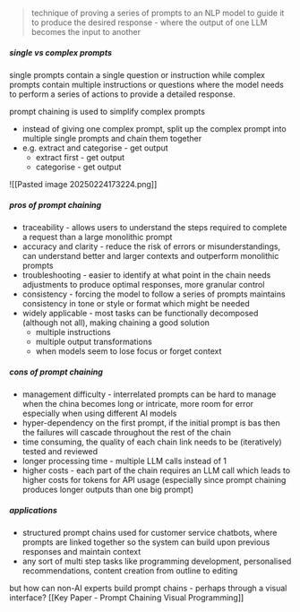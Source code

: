> technique of proving a series of prompts to an NLP model to guide it to produce the desired response - where the output of one LLM becomes the input to another

##### single vs complex prompts 
single prompts contain a single question or instruction while complex prompts contain multiple instructions or questions where the model needs to perform a series of actions to provide a detailed response. 

prompt chaining is used to simplify complex prompts
- instead of giving one complex prompt, split up the complex prompt into multiple single prompts and chain them together
- e.g. extract and categorise - get output
    - extract first - get output
    - categorise - get output

![[Pasted image 20250224173224.png]]

##### pros of prompt chaining 
- traceability - allows users to understand the steps required to complete a request than a large monolithic prompt
- accuracy and clarity - reduce the risk of errors or misunderstandings, can understand better and larger contexts and outperform monolithic prompts 
- troubleshooting - easier to identify at what point in the chain needs adjustments to produce optimal responses, more granular control
- consistency - forcing the model to follow a series of prompts maintains consistency in tone or style or format which might be needed
- widely applicable - most tasks can be functionally decomposed (although not all), making chaining a good solution
	- multiple instructions
	- multiple output transformations
	- when models seem to lose focus or forget context

##### cons of prompt chaining 
- management difficulty - interrelated prompts can be hard to manage when the china becomes long or intricate, more room for error especially when using different AI models 
- hyper-dependency on the first prompt, if the initial prompt is bas then the failures will cascade throughout the rest of the chain 
- time consuming, the quality of each chain link needs to be (iteratively) tested and reviewed
- longer processing time - multiple LLM calls instead of 1
- higher costs - each part of the chain requires an LLM call which leads to higher costs for tokens for API usage (especially since prompt chaining produces longer outputs than one big prompt)


##### applications 
- structured prompt chains used for customer service chatbots, where prompts are linked together so the system can build upon previous responses and maintain context 
- any sort of multi step tasks like programming development, personalised recommendations, content creation from outline to editing

but how can non-AI experts build prompt chains - perhaps through a visual interface?
[[Key Paper - Prompt Chaining Visual Programming]]